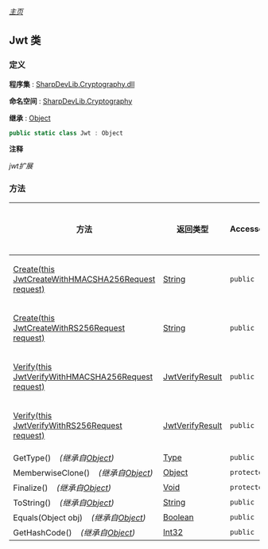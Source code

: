 ###### [主页](./Index.md "主页")

## Jwt 类

### 定义

**程序集** : [SharpDevLib.Cryptography.dll](./SharpDevLib.Cryptography.assembly.md "SharpDevLib.Cryptography.dll")

**命名空间** : [SharpDevLib.Cryptography](./SharpDevLib.Cryptography.namespace.md "SharpDevLib.Cryptography")

**继承** : [Object](https://learn.microsoft.com/en-us/dotnet/api/system.object "Object")

``` csharp
public static class Jwt : Object
```

**注释**

*jwt扩展*


### 方法

|方法|返回类型|Accessor|是否静态|参数|
|---|---|---|---|---|
|[Create(this JwtCreateWithHMACSHA256Request request)](./SharpDevLib.Cryptography.Jwt.Create.thisJwtCreateWithHMACSHA256Request.md "Create(this JwtCreateWithHMACSHA256Request request)")|[String](https://learn.microsoft.com/en-us/dotnet/api/system.string "String")|`public`|`是`|request:使用HMACSHA256算法创建JWT请求模型|
|[Create(this JwtCreateWithRS256Request request)](./SharpDevLib.Cryptography.Jwt.Create.thisJwtCreateWithRS256Request.md "Create(this JwtCreateWithRS256Request request)")|[String](https://learn.microsoft.com/en-us/dotnet/api/system.string "String")|`public`|`是`|request:使用RSA SHA256算法创建JWT请求模型|
|[Verify(this JwtVerifyWithHMACSHA256Request request)](./SharpDevLib.Cryptography.Jwt.Verify.thisJwtVerifyWithHMACSHA256Request.md "Verify(this JwtVerifyWithHMACSHA256Request request)")|[JwtVerifyResult](./SharpDevLib.Cryptography.JwtVerifyResult.md "JwtVerifyResult")|`public`|`是`|request:使用HMACSHA256算法验证JWT请求模型|
|[Verify(this JwtVerifyWithRS256Request request)](./SharpDevLib.Cryptography.Jwt.Verify.thisJwtVerifyWithRS256Request.md "Verify(this JwtVerifyWithRS256Request request)")|[JwtVerifyResult](./SharpDevLib.Cryptography.JwtVerifyResult.md "JwtVerifyResult")|`public`|`是`|request:使用RSA SHA256算法验证JWT请求模型|
|GetType()&nbsp;&nbsp;&nbsp;&nbsp;*(继承自[Object](https://learn.microsoft.com/en-us/dotnet/api/system.object "Object"))*|[Type](https://learn.microsoft.com/en-us/dotnet/api/system.type "Type")|`public`|`否`|-|
|MemberwiseClone()&nbsp;&nbsp;&nbsp;&nbsp;*(继承自[Object](https://learn.microsoft.com/en-us/dotnet/api/system.object "Object"))*|[Object](https://learn.microsoft.com/en-us/dotnet/api/system.object "Object")|`protected`|`否`|-|
|Finalize()&nbsp;&nbsp;&nbsp;&nbsp;*(继承自[Object](https://learn.microsoft.com/en-us/dotnet/api/system.object "Object"))*|[Void](https://learn.microsoft.com/en-us/dotnet/api/system.void "Void")|`protected`|`否`|-|
|ToString()&nbsp;&nbsp;&nbsp;&nbsp;*(继承自[Object](https://learn.microsoft.com/en-us/dotnet/api/system.object "Object"))*|[String](https://learn.microsoft.com/en-us/dotnet/api/system.string "String")|`public`|`否`|-|
|Equals(Object obj)&nbsp;&nbsp;&nbsp;&nbsp;*(继承自[Object](https://learn.microsoft.com/en-us/dotnet/api/system.object "Object"))*|[Boolean](https://learn.microsoft.com/en-us/dotnet/api/system.boolean "Boolean")|`public`|`否`|-|
|GetHashCode()&nbsp;&nbsp;&nbsp;&nbsp;*(继承自[Object](https://learn.microsoft.com/en-us/dotnet/api/system.object "Object"))*|[Int32](https://learn.microsoft.com/en-us/dotnet/api/system.int32 "Int32")|`public`|`否`|-|


